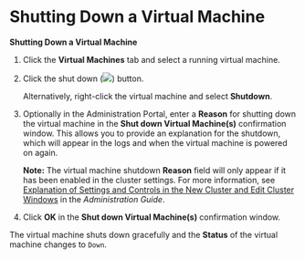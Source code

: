 # Shutting Down a Virtual Machine

**Shutting Down a Virtual Machine**

1. Click the **Virtual Machines** tab and select a running virtual machine.

2. Click the shut down (![](images/5035.png)) button.

    Alternatively, right-click the virtual machine and select **Shutdown**.

3. Optionally in the Administration Portal, enter a **Reason** for shutting down the virtual machine in the **Shut down Virtual Machine(s)** confirmation window. This allows you to provide an explanation for the shutdown, which will appear in the logs and when the virtual machine is powered on again.

    **Note:** The virtual machine shutdown **Reason** field will only appear if it has been enabled in the cluster settings. For more information, see [Explanation of Settings and Controls in the New Cluster and Edit Cluster Windows](https://access.redhat.com/documentation/en/red-hat-virtualization/4.0/single/administration-guide/#sect-Cluster_Tasks) in the *Administration Guide*.

4. Click **OK** in the **Shut down Virtual Machine(s)** confirmation window.

The virtual machine shuts down gracefully and the **Status** of the virtual machine changes to `Down`.
